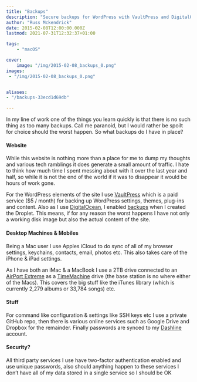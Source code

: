 ```yaml
---
title: "Backups"
description: "Secure backups for WordPress with VaultPress and DigitalOcean."
author: "Russ Mckendrick"
date: 2015-02-08T12:00:00.000Z
lastmod: 2021-07-31T12:32:37+01:00

tags:
    - "macOS"

cover:
    image: "/img/2015-02-08_backups_0.png" 
images:
 - "/img/2015-02-08_backups_0.png"


aliases:
- "/backups-33ecd1d69db"

---
```


In my line of work one of the things you learn quickly is that there is no such thing as too many backups. Call me paranoid, but I would rather be spoilt for choice should the worst happen. So what backups do I have in place?

#### Website

While this website is nothing more than a place for me to dump my thoughts and various tech ramblings it does generate a small amount of traffic. I hate to think how much time I spent messing about with it over the last year and half, so while it is not the end of the world if it was to disappear it would be hours of work gone.

For the WordPress elements of the site I use [VaultPress](http://vaultpress.com) which is a paid service ($5 / month) for backing up WordPress settings, themes, plug-ins and content. Also as I use [DigitalOcean](https://www.digitalocean.com/?refcode=52ec4dc3647e), I enabled [backups](https://www.digitalocean.com/help/technical/backup/) when I created the Droplet. This means, if for any reason the worst happens I have not only a working disk image but also the actual content of the site.

#### Desktop Machines & Mobiles

Being a Mac user I use Apples iCloud to do sync of all of my browser settings, keychains, contacts, email, photos etc. This also takes care of the iPhone & iPad settings.

As I have both an iMac & a MacBook I use a 2TB drive connected to an [AirPort Extreme](https://www.apple.com/uk/airport-extreme/) as a [TimeMachine](http://www.apple.com/uk/support/timemachine/) drive (the base station is no where either of the Macs). This covers the big stuff like the iTunes library (which is currently 2,279 albums or 33,784 songs) etc.

#### Stuff

For command like configuration & settings like SSH keys etc I use a private GitHub repo, then there is various online services such as Google Drive and Dropbox for the remainder. Finally passwords are synced to my [Dashline](/tags/) account.

#### Security?

All third party services I use have two-factor authentication enabled and use unique passwords, also should anything happen to these services I don’t have all of my data stored in a single service so I should be OK

